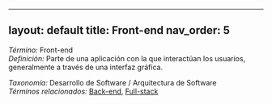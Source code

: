 
---
layout: default
title: Front-end
nav_order: 5
---

*Término:* Front-end  
*Definición:* Parte de una aplicación con la que interactúan los usuarios, generalmente a través de una interfaz gráfica.

*Taxonomía:* Desarrollo de Software / Arquitectura de Software  
*Términos relacionados:* [Back-end](https://maleniski.github.io/diccionario-angl-tec-mx/docs/alfabeticamente/B/back-end/), [Full-stack](https://maleniski.github.io/diccionario-angl-tec-mx/docs/alfabeticamente/F/full-stack/)
